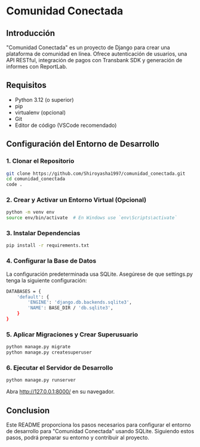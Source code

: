 # Comunidad Conectada

## Introducción
"Comunidad Conectada" es un proyecto de Django para crear una plataforma de comunidad en línea. Ofrece autenticación de usuarios, una API RESTful, integración de pagos con Transbank SDK y generación de informes con ReportLab.

## Requisitos
- Python 3.12 (o superior)
- pip
- virtualenv (opcional)
- Git
- Editor de código (VSCode recomendado)

## Configuración del Entorno de Desarrollo

### 1. Clonar el Repositorio
```bash
git clone https://github.com/Shiroyasha1997/comunidad_conectada.git
cd comunidad_conectada
code .
```

### 2. Crear y Activar un Entorno Virtual (Opcional)
```bash
python -m venv env
source env/bin/activate  # En Windows use `env\Scripts\activate`
```

### 3. Instalar Dependencias
```bash
pip install -r requirements.txt
```

### 4. Configurar la Base de Datos

La configuración predeterminada usa SQLite. Asegúrese de que settings.py tenga la siguiente configuración:

```bash
DATABASES = {
    'default': {
        'ENGINE': 'django.db.backends.sqlite3',
        'NAME': BASE_DIR / 'db.sqlite3',
    }
}
```

### 5. Aplicar Migraciones y Crear Superusuario
```bash
python manage.py migrate
python manage.py createsuperuser
```

### 6. Ejecutar el Servidor de Desarrollo
```bash
python manage.py runserver
```

Abra http://127.0.0.1:8000/ en su navegador.

## Conclusion

Este README proporciona los pasos necesarios para configurar el entorno de desarrollo para "Comunidad Conectada" usando SQLite. Siguiendo estos pasos, podrá preparar su entorno y contribuir al proyecto.